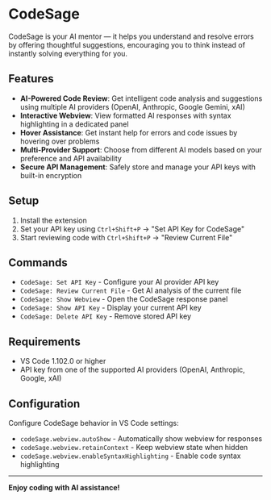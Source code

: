 # CodeSage

CodeSage is your AI mentor — it helps you understand and resolve errors by offering thoughtful suggestions, encouraging you to think instead of instantly solving everything for you.

## Features

- **AI-Powered Code Review**: Get intelligent code analysis and suggestions using multiple AI providers (OpenAI, Anthropic, Google Gemini, xAI)
- **Interactive Webview**: View formatted AI responses with syntax highlighting in a dedicated panel
- **Hover Assistance**: Get instant help for errors and code issues by hovering over problems
- **Multi-Provider Support**: Choose from different AI models based on your preference and API availability
- **Secure API Management**: Safely store and manage your API keys with built-in encryption

## Setup

1. Install the extension
2. Set your API key using `Ctrl+Shift+P` → "Set API Key for CodeSage"
3. Start reviewing code with `Ctrl+Shift+P` → "Review Current File"

## Commands

- `CodeSage: Set API Key` - Configure your AI provider API key
- `CodeSage: Review Current File` - Get AI analysis of the current file
- `CodeSage: Show Webview` - Open the CodeSage response panel
- `CodeSage: Show API Key` - Display your current API key
- `CodeSage: Delete API Key` - Remove stored API key

## Requirements

- VS Code 1.102.0 or higher
- API key from one of the supported AI providers (OpenAI, Anthropic, Google, xAI)

## Configuration

Configure CodeSage behavior in VS Code settings:

- `codeSage.webview.autoShow` - Automatically show webview for responses
- `codeSage.webview.retainContext` - Keep webview state when hidden
- `codeSage.webview.enableSyntaxHighlighting` - Enable code syntax highlighting

---

**Enjoy coding with AI assistance!**
